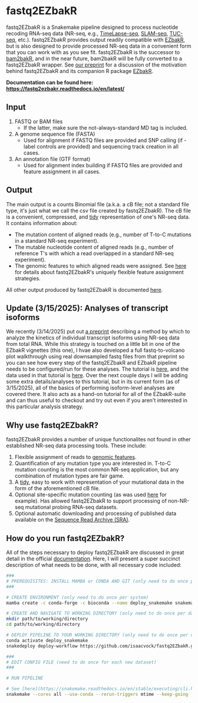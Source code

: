 # fastq2EZbakR

fastq2EZbakR is a Snakemake pipeline designed to process nucleotide recoding RNA-seq data (NR-seq, e.g., [TimeLapse-seq](https://www.nature.com/articles/nmeth.4582), [SLAM-seq](https://www.nature.com/articles/nmeth.4435), [TUC-seq](https://pubmed.ncbi.nlm.nih.gov/31768978/), etc.). fastq2EZbakR provides output readily compatible with [EZbakR](https://github.com/isaacvock/EZbakR), but is also designed to provide processed NR-seq data in a convenient form that you can work with as you see fit. fastq2EZbakR is the successor to [bam2bakR](https://github.com/simonlabcode/bam2bakR), and in the near future, bam2bakR will be fully converted to a fastq2EZbakR wrapper. See [our preprint](https://www.biorxiv.org/content/10.1101/2024.10.14.617411v1) for a discussion of the motivation behind fastq2EZbakR and its companion R package [EZbakR](https://github.com/isaacvock/EZbakR).

**Documentation can be found here: https://fastq2ezbakr.readthedocs.io/en/latest/**


## Input

1) FASTQ or BAM files
    - If the latter, make sure the not-always-standard MD tag is included.
2) A genome sequence file (FASTA)
    - Used for alignment if FASTQ files are provided and SNP calling (if -label controls are provided) and sequencing track creation in all cases.
3) An annotation file (GTF format)
    - Used for alignment index building if FASTQ files are provided and feature assignment in all cases.

## Output

The main output is a counts Binomial file (a.k.a. a cB file; not a standard file type, it's just what we call the csv file created by fastq2EZbakR). The cB file is a convenient, compressed, and [tidy](https://vita.had.co.nz/papers/tidy-data.pdf) representation of one's NR-seq data. It contains information about:

* The mutation content of aligned reads (e.g., number of T-to-C mutations in a standard NR-seq experiment).
* The mutable nucleotide content of aligned reads (e.g., number of reference T's with which a read overlapped in a standard NR-seq experiment).
* The genomic features to which aligned reads were assigned. See [here](https://fastq2ezbakr.readthedocs.io/en/latest/features/) for details about fastq2EZbakR's uniquely flexible feature assignment strategies.

All other output produced by fastq2EZbakR is documented [here](https://fastq2ezbakr.readthedocs.io/en/latest/output/).

## Update (3/15/2025): Analyses of transcript isoforms

We recently (3/14/2025) put out [a preprint](https://www.biorxiv.org/content/10.1101/2025.03.12.642874v1) describing a method by which to analyze the kinetics of individual transcript isoforms using NR-seq data from total RNA. While this strategy is touched on a little bit in one of the EZbakR vignettes (this one), I hvae also developed a full fastq-to-volcano plot walkthrough using real downsampled fastq files from that preprint so you can see how every step of the fastq2EZbakR and EZbakR pipeline needs to be configured/run for these analyses. The tutorial is [here](https://isaacvock.github.io/Isoform_Tutorial_Docs/), and the data used in that tutorial is [here](https://github.com/isaacvock/Isoform_Analysis_Tutorial). Over the next couple days I will be adding some extra details/analyses to this tutorial, but in its current form (as of 3/15/2025), all of the basics of performing isoform-level analyses are covered there. It also acts as a hand-on tutorial for all of the EZbakR-suite and can thus useful to checkout and try out even if you aren't interested in this particular analysis strategy.

## Why use fastq2EZbakR?

fastq2EZbakR provides a number of unique functionalites not found in other established NR-seq data processing tools. These include:

1. Flexible assignment of reads to [genomic features](https://fastq2ezbakr.readthedocs.io/en/latest/features/).
1. Quantification of any mutation type you are interested in. T-to-C mutation counting is the most common NR-seq application, but any combination of mutation types are fair game. 
1. A [tidy](https://vita.had.co.nz/papers/tidy-data.pdf), easy to work with representation of your mutational data in the form of the aforementioned cB file.
1. Optional site-specific mutation counting (as was used [here](https://acs.figshare.com/collections/Disulfide_Tethering_to_Map_Small_Molecule_Binding_Sites_Transcriptome-wide/7421963) for example). Has allowed fastq2EZbakR to support processing of non-NR-seq mutational probing RNA-seq datasets.
1. Optional automatic downloading and processing of published data available on the [Sequence Read Archive (SRA)](https://www.ncbi.nlm.nih.gov/sra/docs/).

## How do you run fastq2EZbakR?

All of the steps necessary to deploy fastq2EZbakR are discussed in great detail in the official [documentation](https://fastq2ezbakr.readthedocs.io/en/latest/). Here, I will present a super succinct description of what needs to be done, with all necessary code included:

``` bash
### 
# PREREQUISITES: INSTALL MAMBA or CONDA AND GIT (only need to do once per system)
###

# CREATE ENVIRONMENT (only need to do once per system)
mamba create -c conda-forge -c bioconda --name deploy_snakemake snakemake snakedeploy

# CREATE AND NAVIGATE TO WORKING DIRECTORY (only need to do once per dataset)
mkdir path/to/working/directory
cd path/to/working/directory

# DEPLOY PIPELINE TO YOUR WORKING DIRECTORY (only need to do once per dataset)
conda activate deploy_snakemake
snakedeploy deploy-workflow https://github.com/isaacvock/fastq2EZbakR.git . --branch main

###
# EDIT CONFIG FILE (need to do once for each new dataset)
###

# RUN PIPELINE

# See [here](https://snakemake.readthedocs.io/en/stable/executing/cli.html) for details on all of the configurable parameters
snakemake --cores all --use-conda --rerun-triggers mtime --keep-going
```
